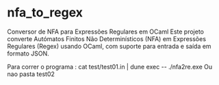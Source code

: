 # nfa_to_regex

Conversor de NFA para Expressões Regulares em OCaml
Este projeto converte Autómatos Finitos Não Determinísticos (NFA) em Expressões Regulares (Regex) usando OCaml, com suporte para entrada e saída em formato JSON.


Para correr o programa :
cat test/test01.in | dune exec -- ./nfa2re.exe Ou nao pasta test02 
